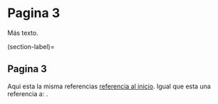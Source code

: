 # Pagina 3

Más texto.

(section-label)=
## Pagina 3

Aqui esta la misma referencias [referencia al inicio](intro.md). Igual que esta una referencia a: [](section-label).